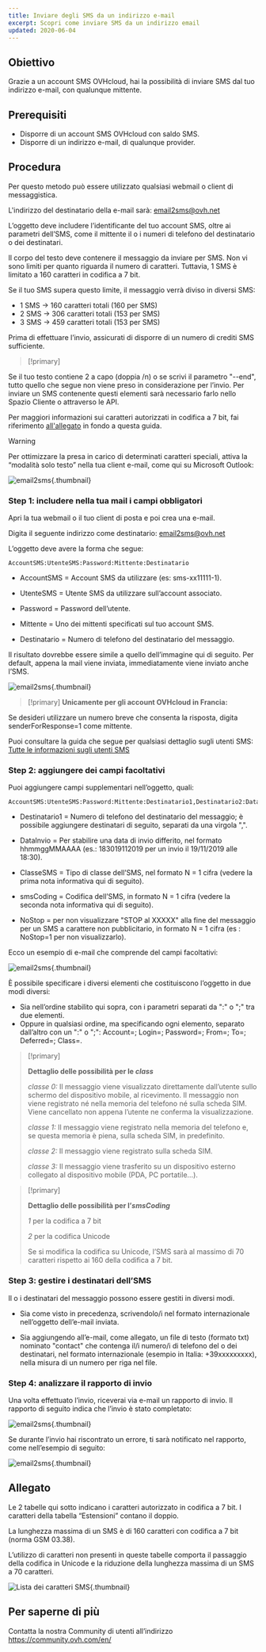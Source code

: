 ```yaml
---
title: Inviare degli SMS da un indirizzo e-mail
excerpt: Scopri come inviare SMS da un indirizzo email
updated: 2020-06-04
---
```


## Obiettivo

Grazie a un account SMS OVHcloud, hai la possibilità di inviare SMS dal tuo indirizzo e-mail, con qualunque mittente.

## Prerequisiti

- Disporre di un account SMS OVHcloud con saldo SMS.
- Disporre di un indirizzo e-mail, di qualunque provider.

## Procedura

Per questo metodo può essere utilizzato qualsiasi webmail o client di messaggistica.

L'indirizzo del destinatario della e-mail sarà: email2sms@ovh.net

L’oggetto deve includere l’identificante del tuo account SMS, oltre ai parametri dell’SMS, come il mittente il o i numeri di telefono del destinatario o dei destinatari.

Il corpo del testo deve contenere il messaggio da inviare per SMS. Non vi sono limiti per quanto riguarda il numero di caratteri. Tuttavia, 1 SMS è limitato a 160 caratteri in codifica a 7 bit.

Se il tuo SMS supera questo limite, il messaggio verrà diviso in diversi SMS:

- 1 SMS -> 160 caratteri totali (160 per SMS)
- 2 SMS -> 306 caratteri totali (153 per SMS)
- 3 SMS -> 459 caratteri totali (153 per SMS)

Prima di effettuare l’invio, assicurati di disporre di un numero di crediti SMS sufficiente.

> [!primary]
>
Se il tuo testo contiene 2 a capo (doppia /n) o se scrivi il parametro "--end", tutto quello che segue non viene preso in considerazione per l’invio.
Per inviare un SMS contenente questi elementi sarà necessario farlo nello Spazio Cliente o attraverso le API.
>

Per maggiori informazioni sui caratteri autorizzati in codifica a 7 bit, fai riferimento [all'allegato](./#allegato) in fondo a questa guida.

> [!warning]
>
> Per ottimizzare la presa in carico di determinati caratteri speciali, attiva la “modalità solo testo” nella tua client e-mail, come qui su Microsoft Outlook:
> 
>  ![email2sms](images/plaintext01.png){.thumbnail}
>

### Step 1: includere nella tua mail i campi obbligatori

Apri la tua webmail o il tuo client di posta e poi crea una e-mail. 

Digita il seguente indirizzo come destinatario: email2sms@ovh.net

L’oggetto deve avere la forma che segue: 

```
AccountSMS:UtenteSMS:Password:Mittente:Destinatario
```

- AccountSMS = Account SMS da utilizzare (es: sms-xx11111-1).

- UtenteSMS = Utente SMS da utilizzare sull’account associato.

- Password = Password dell’utente.

- Mittente = Uno dei mittenti specificati sul tuo account SMS.

- Destinatario = Numero di telefono del destinatario del messaggio.

Il risultato dovrebbe essere simile a quello dell’immagine qui di seguito. Per default, appena la mail viene inviata, immediatamente viene inviato anche l’SMS.

![email2sms](images/send-sms-through-email1.png){.thumbnail}

> [!primary]
>**Unicamente per gli account OVHcloud in Francia:**
>
Se desideri utilizzare un numero breve che consenta la risposta, digita senderForResponse=1 come mittente.
>

Puoi consultare la guida che segue per qualsiasi dettaglio sugli utenti SMS: [Tutte le informazioni sugli utenti SMS](/pages/web_cloud/messaging/sms/tout_savoir_sur_les_utilisateurs_sms)

### Step 2: aggiungere dei campi facoltativi

Puoi aggiungere campi supplementari nell’oggetto, quali:

```
AccountSMS:UtenteSMS:Password:Mittente:Destinatario1,Destinatario2:DataInvio:ClasseSMS:smsCoding:NoStop
```

- Destinatario1 = Numero di telefono del destinatario del messaggio; è possibile aggiungere destinatari di seguito, separati da una virgola ",".

- DataInvio = Per stabilire una data di invio differito, nel formato hhmmggMMAAAA (es.: 183019112019 per un invio il 19/11/2019 alle 18:30). 

- ClasseSMS = Tipo di classe dell’SMS, nel formato N = 1 cifra (vedere la prima nota informativa qui di seguito).

- smsCoding = Codifica dell’SMS, in formato N = 1 cifra (vedere la seconda nota informativa qui di seguito).

- NoStop = per non visualizzare "STOP al XXXXX" alla fine del messaggio per un SMS a carattere non pubblicitario, in formato N = 1 cifra (es : NoStop=1 per non visualizzarlo).

Ecco un esempio di e-mail che comprende del campi facoltativi:

![email2sms](images/send-sms-through-email3.png){.thumbnail}

È possibile specificare i diversi elementi che costituiscono l’oggetto in due modi diversi:

- Sia nell’ordine stabilito qui sopra, con i parametri separati da ":" o ";" tra due elementi.
- Oppure in qualsiasi ordine, ma specificando ogni elemento, separato dall’altro con un ":" o ";": Account=; Login=; Password=; From=; To=; Deferred=; Class=.

> [!primary]
>
> **Dettaglio delle possibilità per le *class***
> 
> *classe 0:* Il messaggio viene visualizzato direttamente dall’utente sullo schermo del dispositivo mobile, al ricevimento. Il messaggio non viene registrato né nella memoria del telefono né sulla scheda SIM. Viene cancellato non appena l’utente ne conferma la visualizzazione.
> 
> *classe 1:* Il messaggio viene registrato nella memoria del telefono e, se questa memoria è piena, sulla scheda SIM, in predefinito.
> 
> *classe 2:* Il messaggio viene registrato sulla scheda SIM.
> 
> *classe 3:* Il messaggio viene trasferito su un dispositivo esterno collegato al dispositivo mobile (PDA, PC portatile…).
>

> [!primary]
>
> **Dettaglio delle possibilità per l’*smsCoding***
> 
> *1* per la codifica a 7 bit
> 
> *2* per la codifica Unicode
> 
>Se si modifica la codifica su Unicode, l’SMS sarà al massimo di 70 caratteri rispetto ai 160 della codifica a 7 bit.
>

### Step 3: gestire i destinatari dell’SMS

Il o i destinatari del messaggio possono essere gestiti in diversi modi.

- Sia come visto in precedenza, scrivendolo/i nel formato internazionale nell’oggetto dell’e-mail inviata.

- Sia aggiungendo all’e-mail, come allegato, un file di testo (formato txt) nominato "contact" che contenga il/i numero/i di telefono del o dei destinatari, nel formato internazionale (esempio in Italia: +39xxxxxxxxx), nella misura di un numero per riga nel file.

### Step 4: analizzare il rapporto di invio

Una volta effettuato l’invio, riceverai via e-mail un rapporto di invio. Il rapporto di seguito indica che l’invio è stato completato:

![email2sms](images/send-sms-through-email4.png){.thumbnail}

Se durante l’invio hai riscontrato un errore, ti sarà notificato nel rapporto, come nell’esempio di seguito:

![email2sms](images/send-sms-through-email5.png){.thumbnail}

## Allegato

Le 2 tabelle qui sotto indicano i caratteri autorizzato in codifica a 7 bit. I caratteri della tabella “Estensioni” contano il doppio. 

La lunghezza massima di un SMS è di 160 caratteri con codifica a 7 bit (norma GSM 03.38).

L’utilizzo di caratteri non presenti in queste tabelle comporta il passaggio della codifica in Unicode e la riduzione della lunghezza massima di un SMS a 70 caratteri.

![Lista dei caratteri SMS](images/smsauthorizedcharacters.png){.thumbnail}

## Per saperne di più

Contatta la nostra Community di utenti all’indirizzo <https://community.ovh.com/en/>

